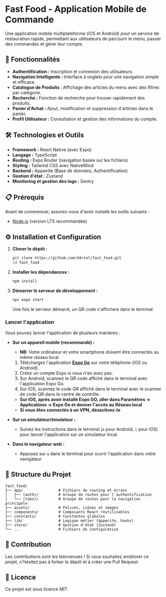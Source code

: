 # Fast Food - Application Mobile de Commande

Une application mobile multiplateforme (iOS et Android) pour un service de restauration rapide, permettant aux utilisateurs de parcourir le menu, passer des commandes et gérer leur compte.

## 🚀 Fonctionnalités

*   **Authentification :** Inscription et connexion des utilisateurs.
*   **Navigation Intelligente :** Interface à onglets pour une navigation simple et efficace.
*   **Catalogue de Produits :** Affichage des articles du menu avec des filtres par catégorie.
*   **Recherche :** Fonction de recherche pour trouver rapidement des produits.
*   **Panier d'Achat :** Ajout, modification et suppression d'articles dans le panier.
*   **Profil Utilisateur :** Consultation et gestion des informations du compte.

## 🛠️ Technologies et Outils

*   **Framework :** React Native (avec Expo)
*   **Langage :** TypeScript
*   **Routing :** Expo Router (navigation basée sur les fichiers)
*   **Styling :** Tailwind CSS avec NativeWind
*   **Backend :** Appwrite (Base de données, Authentification)
*   **Gestion d'état :** Zustand
*   **Monitoring et gestion des logs :** Sentry

## 📋 Prérequis

Avant de commencer, assurez-vous d'avoir installé les outils suivants :
*   [Node.js](https://nodejs.org/) (version LTS recommandée)

[//]: # (*   [Expo CLI]&#40;https://docs.expo.dev/get-started/installation/&#41;)

[//]: # (*   Un compte [Appwrite]&#40;https://appwrite.io/&#41; pour la configuration du backend.)

## ⚙️ Installation et Configuration

1.  **Cloner le dépôt :**
    ```bash
    git clone https://github.com/d4rcel/fast_food.git
    cd fast_food
    ```

2.  **Installer les dépendances :**
    ```bash
    npm install
    ```

[//]: # (3.  **Configurer les variables d'environnement :**)

[//]: # (    Créez un fichier `.env` à la racine du projet et ajoutez les variables suivantes. Vous pouvez trouver ces informations dans le tableau de bord de votre projet Appwrite.)

[//]: # ()
[//]: # (    ```)

[//]: # (    EXPO_PUBLIC_APPWRITE_ENDPOINT=VOTRE_ENDPOINT_APPWRITE)

[//]: # (    EXPO_PUBLIC_APPWRITE_PROJECT_ID=VOTRE_ID_PROJET_APPWRITE)

[//]: # (    ```)

3.  **Démarrer le serveur de développement :**
    ```bash
    npx expo start
    ```
    Une fois le serveur démarré, un QR code s'affichera dans le terminal.

### Lancer l'application

Vous pouvez lancer l'application de plusieurs manières :

*   **Sur un appareil mobile (recommandé) :**
     *   **NB:** Votre ordinateur et votre smartphone doivent être connectés au même résaeu local
      1.  Téléchargez l'application **[Expo Go](https://expo.dev/go)** sur votre téléphone (iOS ou Android).
      2.  Créez un compte Expo si vous n'en avez pas.
      3.  Sur Android, scannez le QR code affiché dans le terminal avec l'application Expo Go.
      4.  Sur IOS, scannez le code QR affiché dans le terminal avec le scanner de code QR dans le centre de contrôle.

     *   **Sur IOS, après avoir installé Expo GO, aller dans Paramètres -> Applications -> Expo Go et donner l'accès au Réseau local**
     *   **Si vous êtes connectés à un VPN, désactivez-le**


*   **Sur un simulateur/émulateur :**
    *   Suivez les instructions dans le terminal (`a` pour Android, `i` pour iOS) pour lancer l'application sur un simulateur local.

*   **Dans le navigateur web :**
    *   Appuyez sur `w` dans le terminal pour ouvrir l'application dans votre navigateur.


## 📂 Structure du Projet

```
fast_food/
├── app/                # Fichiers de routing et écrans
│   ├── (auth)/         # Groupe de routes pour l'authentification
│   └── (tabs)/         # Groupe de routes pour la navigation principale
├── assets/             # Polices, icônes et images
├── components/         # Composants React réutilisables
├── constants/          # Constantes globales
├── lib/                # Logique métier (Appwrite, hooks)
├── store/              # Gestion d'état (Zustand)
└── ...                 # Fichiers de configuration
```

## 🤝 Contribution

Les contributions sont les bienvenues ! Si vous souhaitez améliorer ce projet, n'hésitez pas à forker le dépôt et à créer une Pull Request.

## 📄 Licence

Ce projet est sous licence MIT.